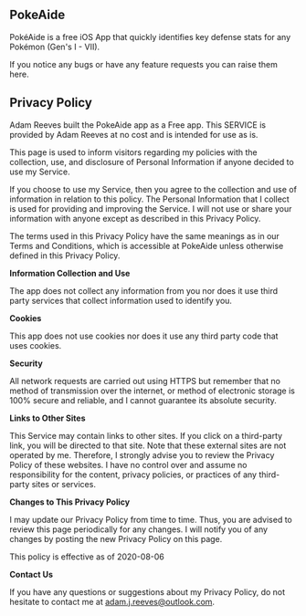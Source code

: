## PokeAide

PokéAide is a free iOS App that quickly identifies key defense stats for any Pokémon (Gen's I - VII).

If you notice any bugs or have any feature requests you can raise them here.

## Privacy Policy

Adam Reeves built the PokeAide app as a Free app. This SERVICE is provided by Adam Reeves at no cost and is intended for use as is.

This page is used to inform visitors regarding my policies with the collection, use, and disclosure of Personal Information if anyone decided to use my Service.

If you choose to use my Service, then you agree to the collection and use of information in relation to this policy. The Personal Information that I collect is used for providing and improving the Service. I will not use or share your information with anyone except as described in this Privacy Policy.

The terms used in this Privacy Policy have the same meanings as in our Terms and Conditions, which is accessible at PokeAide unless otherwise defined in this Privacy Policy.

**Information Collection and Use**

The app does not collect any information from you nor does it use third party services that collect information used to identify you.

**Cookies**

This app does not use cookies nor does it use any third party code that uses cookies.

**Security**

All network requests are carried out using HTTPS but remember that no method of transmission over the internet, or method of electronic storage is 100% secure and reliable, and I cannot guarantee its absolute security.

**Links to Other Sites**

This Service may contain links to other sites. If you click on a third-party link, you will be directed to that site. Note that these external sites are not operated by me. Therefore, I strongly advise you to review the Privacy Policy of these websites. I have no control over and assume no responsibility for the content, privacy policies, or practices of any third-party sites or services.

**Changes to This Privacy Policy**

I may update our Privacy Policy from time to time. Thus, you are advised to review this page periodically for any changes. I will notify you of any changes by posting the new Privacy Policy on this page.

This policy is effective as of 2020-08-06

**Contact Us**

If you have any questions or suggestions about my Privacy Policy, do not hesitate to contact me at adam.j.reeves@outlook.com.
